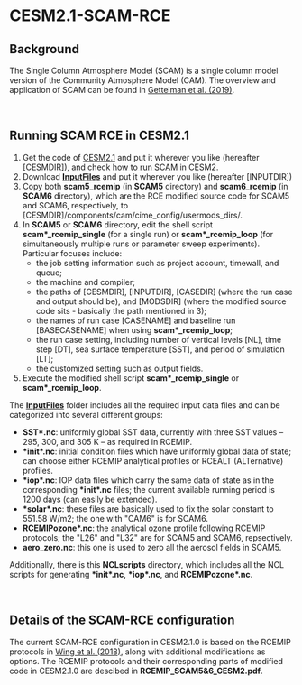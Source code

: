 # CESM2.1-SCAM-RCE

## Background
The Single Column Atmosphere Model (SCAM) is a single column model version of the Community Atmosphere Model (CAM). The overview and application of SCAM can be found in [Gettelman et al. (2019)](https://agupubs.onlinelibrary.wiley.com/doi/full/10.1029/2018MS001578).

<br/>

## Running SCAM RCE in CESM2.1
1. Get the code of [CESM2.1](https://escomp.github.io/CESM/versions/cesm2.1/html/downloading_cesm.html) and put it wherever you like (hereafter [CESMDIR]), and check [how to run SCAM](https://www.cesm.ucar.edu/models/simpler-models/scam/index.html) in CESM2.
2. Download [**InputFiles**](https://drive.google.com/drive/folders/1R5Ft5n3R49048YFHD8RwYDntCwYMD-X3?usp=sharing) and put it wherever you like (hereafter [INPUTDIR])
3. Copy both **scam5\_rcemip** (in **SCAM5** directory) and **scam6\_rcemip** (in **SCAM6** directory), which are the RCE modified source code for SCAM5 and SCAM6, respectively, to [CESMDIR]/components/cam/cime_config/usermods_dirs/.
4. In **SCAM5** or **SCAM6** directory, edit the shell script **scam\*\_rcemip\_single** (for a single run) or **scam\*\_rcemip\_loop** (for simultaneously multiple runs or parameter sweep experiments). Particular focuses include:
   * the job setting information such as project account, timewall, and queue;
   * the machine and compiler;
   * the paths of [CESMDIR], [INPUTDIR], [CASEDIR] (where the run case and output should be), and [MODSDIR] (where the modified source code sits - basically the path mentioned in 3);
   * the names of run case [CASENAME] and baseline run [BASECASENAME] when using **scam\*\_rcemip\_loop**;
   * the run case setting, including number of vertical levels [NL], time step [DT], sea surface temperature [SST], and period of simulation [LT];
   * the customized setting such as output fields.
5. Execute the modified shell script **scam\*\_rcemip\_single** or **scam\*\_rcemip\_loop**.

The [**InputFiles**](https://drive.google.com/drive/folders/1R5Ft5n3R49048YFHD8RwYDntCwYMD-X3?usp=sharing) folder includes all the required input data files and can be categorized into several different groups:
* **SST\*.nc**: uniformly global SST data, currently with three SST values – 295, 300, and 305 K – as required in RCEMIP.
* **\*init\*.nc**: initial condition files which have uniformly global data of state; can choose either RCEMIP analytical profiles or RCEALT (ALTernative) profiles.
* **\*iop\*.nc**: IOP data files which carry the same data of state as in the corresponding **\*init\*.nc** files; the current available running period is 1200 days (can easily be extended).
* **\*solar\*.nc**: these files are basically used to fix the solar constant to 551.58 W/m2; the one with "CAM6" is for SCAM6.
* **RCEMIPozone\*.nc**: the analytical ozone profile following RCEMIP protocols; the "L26" and "L32" are for SCAM5 and SCAM6, repsectively.
* **aero\_zero.nc**: this one is used to zero all the aerosol fields in SCAM5.

Additionally, there is this **NCLscripts** directory, which includes all the NCL scripts for generating **\*init\*.nc**, **\*iop\*.nc**, and **RCEMIPozone\*.nc**.

<br/>

## Details of the SCAM-RCE configuration
The current SCAM-RCE configuration in CESM2.1.0 is based on the RCEMIP protocols in [Wing et al. (2018)](https://gmd.copernicus.org/articles/11/793/2018/), along with additional modifications as options. The RCEMIP protocols and their corresponding parts of modified code in CESM2.1.0 are descibed in **RCEMIP_SCAM5&6_CESM2.pdf**.
 
